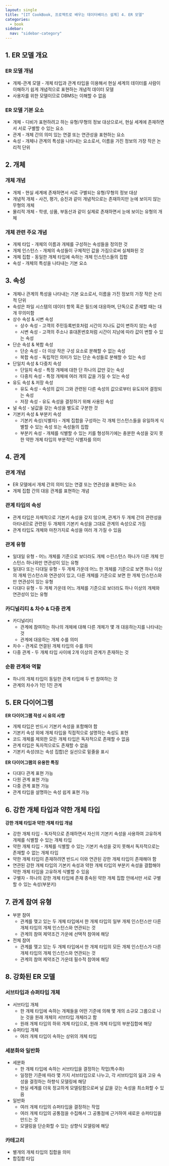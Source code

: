 ```yaml
---
layout: single
title: "[IT CookBook, 프로젝트로 배우는 데이터베이스 설계] 4. ER 모델"
categories:
  - book
sidebar:
  nav: "sidebar-category"
---
```


## 1. ER 모델 개요

### ER 모델 개념
- 개체-관계 모델 - 개체 타입과 관계 타입을 이용해서 현실 세계의 데이터를 사람이 이해하기 쉽게 개념적으로 표현하는 개념적 데이터 모델
- 사용자를 위한 모델이므로 DBMS는 이해할 수 없음

### ER 모델 기본 요소
- 개체 - 디비가 표현하려고 하는 유형/무형의 정보 대상으로서, 현실 세계에 존재하면서 서로 구별할 수 있는 요소
- 관계 - 개체 간의 의미 있는 연결 또는 연관성을 표현하는 요소
- 속성 - 개체나 관계의 특성을 나타내는 요소로서, 이름을 가진 정보의 가장 작은 논리적 단위


## 2. 개체

### 개체 개념
- 개체 - 현실 세계에 존재하면서 서로 구별되는 유형/무형의 정보 대상
- 개념적 개체 - 사건, 평가, 승진과 같이 개념적으로는 존재하지만 눈에 보이지 않는 무형의 개체
- 물리적 개체 - 학생, 상품, 부동산과 같이 실제로 존재하면서 눈에 보이는 유형의 개체

### 개체 관련 주요 개념
- 개체 타입 - 개체의 이름과 개체를 구성하는 속성들을 정의한 것
- 개체 인스턴스 - 개체의 속성들이 구체적인 값을 가짐으로써 실체화된 것
- 개체 집합 - 동일한 개체 타입에 속하는 개체 인스턴스들의 집합
- 속성 - 개체의 특성을 나타내는 기본 요소


## 3. 속성

- 개체나 관계의 특성을 나타내는 기본 요소로서, 이름을 가진 정보의 가장 작은 논리적 단위
- 속성은 파일 시스템의 데이터 항목 혹은 필드에 대응하며, 단독으로 존재할 때는 대개 무의미함
- 상수 속성 & 시변 속성
  - 상수 속성 - 고객의 주민등록번호처럼 시간이 지나도 값이 변하지 않는 속성
  - 시변 속성 - 고객의 주소나 휴대폰번호처럼 시간이 지남에 따라 값이 변할 수 있는 속성
- 단순 속성 & 복합 속성
  - 단순 속성 - 더 이상 작은 구성 요소로 분해할 수 없는 속성
  - 복합 속성 - 독립적인 의미가 있는 단순 속성들로 분해할 수 있는 속성
- 단일치 속성 & 다중치 속성
  - 단일치 속성 - 특정 개체에 대한 단 하나의 값만 갖는 속성
  - 다중치 속성 - 특정 개체에 여러 개의 값을 가질 수 있는 속성
- 유도 속성 & 저장 속성
  - 유도 속성 - 속성의 값이 그와 관련된 다른 속성의 값으로부터 유도되어 결정되는 속성
  - 저장 속성 - 유도 속성을 결정하기 위해 사용된 속성
- 널 속성 - 널값을 갖는 속성을 별도로 구분한 것
- 기본키 속성 & 부분키 속성
  - 기본키 속성(식별자) - 개체 집합을 구성하는 각 개체 인스턴스들을 유일하게 식별할 수 있는 속성 또는 속성들의 집합
  - 부분키 속성 - 개체를 식별할 수 있는 키를 형성하기에는 충분한 속성을 갖지 못한 약한 개체 타입의 부분적인 식별자를 의미


## 4. 관계

### 관계 개념
- ER 모델에서 개체 간의 의미 있는 연결 또는 연관성을 표현하는 요소
- 개체 집합 간의 대응 관계를 표현하는 개념

### 관계 타입의 속성
- 관계 타입은 자체적으로 기본키 속성을 갖지 않으며, 관계가 두 개체 간의 관련성을 아타내므로 관련된 두 개체의 기본키 속성을 그대로 관계의 속성으로 가짐
- 관계 타입도 개체와 마찬가지로 속성을 여러 개 가질 수 있음

### 관계 유형
- 일대일 유형 - 어느 개체를 기준으로 보더라도 개체 ㅇ린스턴스 하나가 다른 개체 인스턴스 하나와만 연관성이 있는 유형
- 일대다 또는 다대일 유형 - 두 개체 가운데 어느 한 개체를 기준으로 보면 하나 이상의 개체 인스턴스와 연관성이 있고, 다른 개체를 기준으로 보면 한 개체 인스턴스와만 연관성이 있는 유형
- 다대다 유형 - 두 개체 가운데 어느 개체를 기준으로 보더라도 하나 이상의 개체와 연관성이 있는 유형

### 카디널리티 & 차수 & 다중 관계
- 카디널리티
  - 관계에 참여하는 하나의 개체에 대해 다른 개체가 몇 개 대응하는지를 나타내는 것
  - 관계에 대응하는 개체 수를 의미 
- 차수 - 관계로 연결된 개체 타입의 수를 의미
- 다중 관계 - 두 개체 타입 사이에 2개 이상의 관계가 존재하는 것

### 순환 관계와 역할
- 하나의 개체 타입이 동일한 관계 타입에 두 번 참여하는 것
- 관계의 차수가 1인 1진 관계


## 5. ER 다이어그램

**ER 다이어그램 작성 시 유의 사항**
- 개체 타입은 반드시 기본키 속성을 포함해야 함
- 기본키 속성 외에 개체 타입을 직접적으로 설명하는 속성도 표현
- 코드 개체를 제외한 모든 개체 타입은 독자적으로 존재할 수 없음
- 관계 타입은 독자적으로도 존재할 수 없음
- 기본키 속성(또는 속성 집합)은 실선으로 밑줄을 표시

**ER 다이어그램의 유용한 특징**
- 다대다 관계 표현 가능
- 다원 관계 표현 가능
- 다중 관계 표현 가능
- 관계 타입을 설명하는 속성 쉽게 표현 가능


## 6. 강한 개체 타입과 약한 개체 타입

**강한 개체 타입과 약한 개체 타입 개념**
- 강한 개체 타입 - 독자적으로 존재하면서 자신의 기본키 속성을 사용하여 고유하게 개체를 식별할 수 있는 개체 타입
- 약한 개체 타입 - 개체를 식별할 수 있는 기본키 속성을 갖지 못해서 독자적으로는 존재할 수 없는 개체 타입
- 약한 개체 타입이 존재하려면 반드시 이와 연관된 강한 개체 타입이 존재해야 함
- 연관된 강한 개체 타입의 기본키 속성과 약한 개체 타입의 부분키 속성을 결합해야 약한 개체 타입을 고유하게 식별할 수 있음
- 구별자 - 하나의 강한 개체 타입에 존재 종속된 약한 개체 집합 안에서만 서로 구별할 수 있는 속성(부분키)


## 7. 관계 참여 유형

- 부분 참여
  - 관계를 맺고 있는 두 개체 타입에서 한 개체 타입의 일부 개체 인스턴스만 다른 개체 타입의 개체 인스턴스와 연관되는 것
  - 관계의 참여 제약조건 가운에 선택적 참여에 해당
- 전체 참여
  - 관계를 맺고 있는 두 개체 타입에서 한 개체 타입의 모든 개체 인스턴스가 다른 개체 타입의 개체 인스턴스와 연관되는 것
  - 관계의 참여 제약조건 가운데 필수적 참여에 해당


## 8. 강화된 ER 모델

### 서브타입과 슈퍼타입 개체
- 서브타입 개체 
  - 한 개체 타입에 속하는 개체들을 어떤 기준에 의해 몇 개의 소규모 그룹으로 나눈 것을 원래 개체의 서브타입 개체라고 함
  - 원래 개체 타입의 하위 개체 타입으로, 원래 개체 타입의 부분집합에 해당
- 슈퍼타입 개체
  - 여러 개체 타입이 속하는 상위의 개체 타입

### 세분화와 일반화
- 세분화 
  - 한 개체 타입에 속하는 서브타입을 결정하는 작업(특수화)
  - 일정한 기준에 따라 몇 가지 서브타입으로 나누고, 각 서브타입의 읾과 고유 속성을 결정하는 하향식 모델링에 해당
  - 현실 세계를 더욱 정교하게 모델링함으로써 널 값을 갖는 속성을 최소화할 수 있음
- 일반화 
  - 여러 개체 타입의 슈퍼타입을 결정하는 작업
  - 여러 개체 타입의 공통점을 수집해서 그 공통점에 근거하여 새로운 슈퍼타입을 만드는 것
  - 모델링을 단순화할 수 있는 상향식 모델링에 해당

### 카테고리
- 별개의 개체 타입의 집합을 의미
- 합집합 타입
